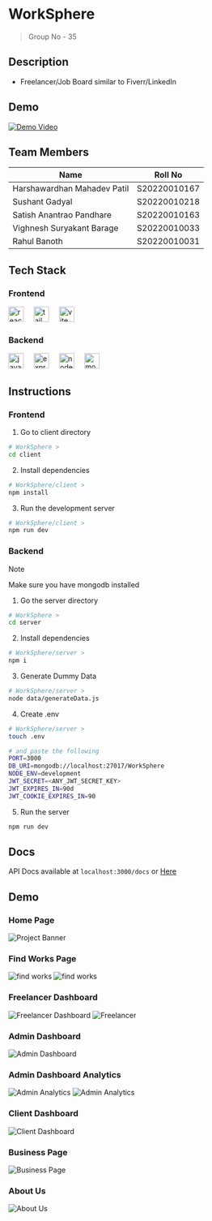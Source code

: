 # WorkSphere

> Group No - 35

## Description

- Freelancer/Job Board similar to Fiverr/LinkedIn

## Demo

[![Demo Video](https://img.youtube.com/vi/ykLvB1Hzy9o/0.jpg)](https://www.youtube.com/watch?v=ykLvB1Hzy9o)

## Team Members

| Name                        | Roll No      |
| --------------------------- | ------------ |
| Harshawardhan Mahadev Patil | S20220010167 |
| Sushant Gadyal              | S20220010218 |
| Satish Anantrao Pandhare    | S20220010163 |
| Vighnesh Suryakant Barage   | S20220010033 |
| Rahul Banoth                | S20220010031 |

## Tech Stack

<div align="left">
  <h3>Frontend</h3>  
  <img src="https://skillicons.dev/icons?i=react" height="30" alt="react logo"  />
  <img width="12" />
  <img src="https://skillicons.dev/icons?i=tailwind" height="30" alt="tailwindcss logo"  />
  <img width="12" />
  <img src="https://skillicons.dev/icons?i=vite" height="30" alt="vite logo"  />
  <img width="12" />
</div>

<div align="left">
  <h3>Backend</h3>  
  <img src="https://skillicons.dev/icons?i=js" height="30" alt="javascript logo"  />
  <img width="12" />
  <img src="https://skillicons.dev/icons?i=express" height="30" alt="express logo"  />
  <img width="12" />
  <img src="https://cdn.jsdelivr.net/gh/devicons/devicon/icons/nodejs/nodejs-original.svg" height="30" alt="nodejs logo"  />
  <img width="12" />
  <img src="https://skillicons.dev/icons?i=mongodb" height="30" alt="mongodb logo"  />
  <img width="12" />
</div>

## Instructions

### Frontend

1. Go to client directory

```bash
# WorkSphere >
cd client
```

2. Install dependencies

```bash
# WorkSphere/client >
npm install
```

3. Run the development server

```bash
# WorkSphere/client >
npm run dev
```

### Backend

> [!NOTE]
> Make sure you have mongodb installed

1. Go the server directory

```bash
# WorkSphere >
cd server
```

2. Install dependencies

```bash
# WorkSphere/server >
npm i
```

3. Generate Dummy Data

```bash
# WorkSphere/server >
node data/generateData.js
```

4. Create .env

```bash
# WorkSphere/server >
touch .env

# and paste the following
PORT=3000
DB_URI=mongodb://localhost:27017/WorkSphere
NODE_ENV=development
JWT_SECRET=<ANY_JWT_SECRET_KEY>
JWT_EXPIRES_IN=90d
JWT_COOKIE_EXPIRES_IN=90
```

5. Run the server

```bash
npm run dev
```

## Docs

API Docs available at `localhost:3000/docs` or [Here](https://worksphere-dq95.onrender.com/docs)

## Demo

### Home Page

![Project Banner](./assets/worksphere.png)

### Find Works Page

![find works](./assets/works.png)
![find works](./assets/workDetail.png)

### Freelancer Dashboard

![Freelancer Dashboard](./assets/freelancerDashboard.png)
![Freelancer ](./assets/freelancerApplications.png)

### Admin Dashboard

![Admin Dashboard](./assets/adminDashboard.png)

### Admin Dashboard Analytics

![Admin Analytics](./assets/adminAnalytics.png)
![Admin Analytics](./assets/adminManageClients.png)

### Client Dashboard

![Client Dashboard](./assets/clientDashboard.png)

### Business Page

![Business Page](./assets/biz.png)

### About Us

![About Us](./assets/about.png)
